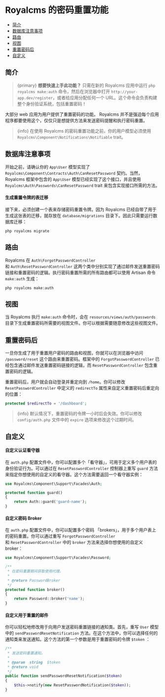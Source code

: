# Royalcms 的密码重置功能

- [简介](#introduction)
- [数据库注意事项](#resetting-database)
- [路由](#resetting-routing)
- [视图](#resetting-views)
- [重置密码后](#after-resetting-passwords)
- [自定义](#password-customization)

<a name="introduction"></a>
## 简介

> {primary} **想要快速上手此功能？** 只需在新的 Royalcms 应用中运行 `php royalcms make:auth` 命令，然后在浏览器中打开 `http://your-app.dev/register`，或者给应用分配任何一个 URL。这个命令会负责构建整个身份验证系统，包括重置密码！

大部分 web 应用为用户提供了重置密码的功能。 Royalcms 并不是强迫每个应用程序都要使用这个，仅仅只是想提供方法来发送密码提醒和执行密码重置。

> {info} 在使用 Royalcms 的密码重置功能之前，你的用户模型必须使用 `Royalcms\Component\Notifications\Notifiable` trait。

<a name="resetting-database"></a>
## 数据库注意事项

开始之前，请确认你的 `App\User` 模型实现了 `Royalcms\Component\Contracts\Auth\CanResetPassword` 契约。当然，Royalcms 框架中包含的 `App\User` 模型已经实现了这个接口，并且使用 `Royalcms\Auth\Passwords\CanResetPassword` trait 来包含实现接口所需的方法。

#### 生成重置令牌的表迁移

接下来，必须创建一个表来存储密码重置令牌。因为 Royalcms 已经自带了用于生成这张表的迁移，就存放在 `database/migrations` 目录下。因此只需要运行数据库迁移：

```shell
php royalcms migrate
```

<a name="resetting-routing"></a>
## 路由

Royalcms 在 `Auth\ForgotPasswordController` 和 `Auth\ResetPasswordController` 这两个类中分别实现了通过邮件发送重置密码链接和重置密码的逻辑。执行密码重置所需的所有路由都可以使用 Artisan 命令 `make:auth` 生成：

```shell
php royalcms make:auth
```

<a name="resetting-views"></a>
## 视图

当 Royalcms 执行 `make:auth` 命令时，会在 `resources/views/auth/passwords` 目录下生成重置密码所需要的视图文件。你可以根据需要随意修改这些视图文件。

<a name="after-resetting-passwords"></a>
## 重置密码后

一旦你生成了用于重置用户密码的路由和视图，你就可以在浏览器中访问 `/password/reset` 这个路由来重置密码。框架中的 `ForgotPasswordController` 已经包含通过邮件发送重置密码链接的逻辑，而 `ResetPasswordController` 包含重置密码的逻辑。

重置密码后，用户就会自动登录并重定向到 `/home`。你可以修改 `ResetPasswordController` 中定义的 `redirectTo` 属性来自定义重置密码后重定向的位置：

```php
protected $redirectTo = '/dashboard';
```

> {info} 默认情况下，重置密码的令牌一小时后会失效。你可以修改 `config/auth.php` 文件中的 `expire` 选项来修改这个过期时间。

<a name="password-customization"></a>
## 自定义

#### 自定义认证看守器

在 `auth.php` 配置文件中，你可以配置多个「看守器」，可用于定义多个用户表的身份验证行为。可以通过在 `ResetPasswordController`  控制器上重写 `guard` 方法来指定你想使用的自定义的看守器。这个方法需要返回一个看守器实例：

```php
use Royalcms\Component\Support\Facades\Auth;

protected function guard()
{
    return Auth::guard('guard-name');
}
```

#### 自定义密码 Broker

在 `auth.php` 配置文件中，你可以配置多个密码 「brokers」，用于多个用户表上的密码重置。你可以通过重写 `ForgotPasswordController` 和 `ResetPasswordController` 中的 `broker` 方法来选择你想使用的自定义 broker：

```php
use Royalcms\Component\Support\Facades\Password;

/**
 * 在密码重置期间获取使用代理。
 *
 * @return PasswordBroker
 */
protected function broker()
{
    return Password::broker('name');
}
```

#### 自定义用于重置的邮件

你可以轻松地修改用于向用户发送密码重置链接的通知类。首先，重写 `User` 模型中的 `sendPasswordResetNotification` 方法。在这个方法中，你可以选择任何的通知类来发送通知。这个方法的第一个参数是用于重置密码的令牌 `$token` ：

```php
/**
 * 发送密码重置通知。
 *
 * @param  string  $token
 * @return void
 */
public function sendPasswordResetNotification($token)
{
    $this->notify(new ResetPasswordNotification($token));
}
```
